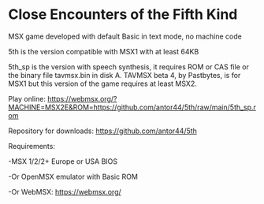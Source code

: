 # Close Encounters of the Fifth Kind

MSX game developed with default Basic in text mode, no machine code

5th is the version compatible with MSX1 with at least 64KB

5th_sp is the version with speech synthesis, it requires ROM or CAS file or the binary file tavmsx.bin in disk A. TAVMSX beta 4, by Pastbytes, is for MSX1 but this version of the game requires at least MSX2.

Play online: https://webmsx.org/?MACHINE=MSX2E&ROM=https://github.com/antor44/5th/raw/main/5th_sp.rom

Repository for downloads: https://github.com/antor44/5th


Requirements:

-MSX 1/2/2+ Europe or USA BIOS

-Or OpenMSX emulator with Basic ROM

-Or WebMSX: https://webmsx.org/
